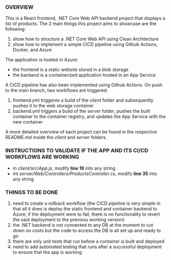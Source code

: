 ### OVERVIEW

This is a React frontend, .NET Core Web API backend project that displays a list of products.
The 2 main things this project aims to showcase are the following:

1. show how to structure a .NET Core Web API using Clean Architecture
2. show how to implement a simple CICD pipeline using Github Actions, Docker, and Azure

The application is hosted in Azure:  

* the frontend is a static website stored in a blob storage  
* the backend is a containerized application hosted in an App Service.  

A CICD pipeline has also been implemented using Github Actions.
On push to the main branch, two workflows are triggered:

1. frontend.yml triggeres a build of the _client_ folder and subsequently pushes it to the web storage container
2. backend.yml triggers a build of the _server_ folder, pushes the built container to the container registry, and updates the App Service with the new container

A more detailed overview of each project can be found in the respective README.md inside the _client_ and _server_ folders.

### INSTRUCTIONS TO VALIDATE IF THE APP AND ITS CI/CD WORKFLOWS ARE WORKING

* in _client/src/App.js_, modify **line 19** into any string
* int _server/Web/Controllers/ProductsController.cs_, modify **line 35** into any string 

### THINGS TO BE DONE

1. need to create a rollback workflow (the CICD pipeline is very simple in that all it does is deploy the static frontend and container backend to Azure; if the deployment were to fail, there is no functionality to revert the said deployment to the previosu working version)
2. the .NET backend is not connected to any DB at the moment to cut down on costs but the code to access the DB is all set up and ready to go
3. there are only unit tests that run before a container is built and deployed
4. need to add automated testing that runs after a successful deployment to ensure that the app is working
